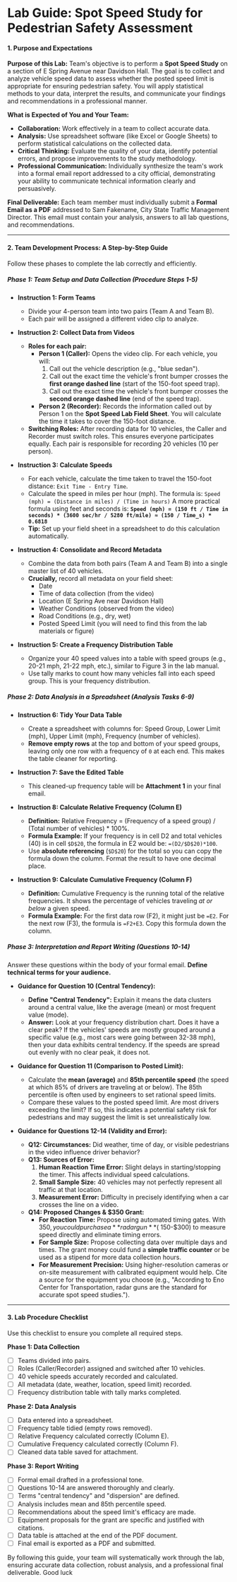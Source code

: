 
# **Lab Guide: Spot Speed Study for Pedestrian Safety Assessment**

#### **1. Purpose and Expectations**

**Purpose of this Lab:**
Team's objective is to perform a **Spot Speed Study** on a section of E Spring Avenue near Davidson Hall. The goal is to collect and analyze vehicle speed data to assess whether the posted speed limit is appropriate for ensuring pedestrian safety. You will apply statistical methods to your data, interpret the results, and communicate your findings and recommendations in a professional manner.

**What is Expected of You and Your Team:**
*   **Collaboration:** Work effectively in a team to collect accurate data.
*   **Analysis:** Use spreadsheet software (like Excel or Google Sheets) to perform statistical calculations on the collected data.
*   **Critical Thinking:** Evaluate the quality of your data, identify potential errors, and propose improvements to the study methodology.
*   **Professional Communication:** Individually synthesize the team's work into a formal email report addressed to a city official, demonstrating your ability to communicate technical information clearly and persuasively.

**Final Deliverable:**
Each team member must individually submit a **Formal Email as a PDF** addressed to Sam Fakename, City State Traffic Management Director. This email must contain your analysis, answers to all lab questions, and recommendations.

---

#### **2. Team Development Process: A Step-by-Step Guide**

Follow these phases to complete the lab correctly and efficiently.

##### **Phase 1: Team Setup and Data Collection (Procedure Steps 1-5)**

*   **Instruction 1: Form Teams**
    *   Divide your 4-person team into two pairs (Team A and Team B).
    *   Each pair will be assigned a different video clip to analyze.

*   **Instruction 2: Collect Data from Videos**
    *   **Roles for each pair:**
        *   **Person 1 (Caller):** Opens the video clip. For each vehicle, you will:
            1.  Call out the vehicle description (e.g., "blue sedan").
            2.  Call out the exact time the vehicle's front bumper crosses the **first orange dashed line** (start of the 150-foot speed trap).
            3.  Call out the exact time the vehicle's front bumper crosses the **second orange dashed line** (end of the speed trap).
        *   **Person 2 (Recorder):** Records the information called out by Person 1 on the **Spot Speed Lab Field Sheet**. You will calculate the time it takes to cover the 150-foot distance.
    *   **Switching Roles:** After recording data for 10 vehicles, the Caller and Recorder must switch roles. This ensures everyone participates equally. Each pair is responsible for recording 20 vehicles (10 per person).

*   **Instruction 3: Calculate Speeds**
    *   For each vehicle, calculate the time taken to travel the 150-foot distance: `Exit Time - Entry Time`.
    *   Calculate the speed in miles per hour (mph). The formula is:
        `Speed (mph) = (Distance in miles) / (Time in hours)`
        A more practical formula using feet and seconds is:
        **`Speed (mph) = (150 ft / Time in seconds) * (3600 sec/hr / 5280 ft/mile) ≈ (150 / Time_s) * 0.6818`**
    *   **Tip:** Set up your field sheet in a spreadsheet to do this calculation automatically.

*   **Instruction 4: Consolidate and Record Metadata**
    *   Combine the data from both pairs (Team A and Team B) into a single master list of 40 vehicles.
    *   **Crucially,** record all metadata on your field sheet:
        *   Date
        *   Time of data collection (from the video)
        *   Location (E Spring Ave near Davidson Hall)
        *   Weather Conditions (observed from the video)
        *   Road Conditions (e.g., dry, wet)
        *   Posted Speed Limit (you will need to find this from the lab materials or figure)

*   **Instruction 5: Create a Frequency Distribution Table**
    *   Organize your 40 speed values into a table with speed groups (e.g., 20-21 mph, 21-22 mph, etc.), similar to Figure 3 in the lab manual.
    *   Use tally marks to count how many vehicles fall into each speed group. This is your frequency distribution.

##### **Phase 2: Data Analysis in a Spreadsheet (Analysis Tasks 6-9)**

*   **Instruction 6: Tidy Your Data Table**
    *   Create a spreadsheet with columns for: Speed Group, Lower Limit (mph), Upper Limit (mph), Frequency (number of vehicles).
    *   **Remove empty rows** at the top and bottom of your speed groups, leaving only one row with a frequency of `0` at each end. This makes the table cleaner for reporting.

*   **Instruction 7: Save the Edited Table**
    *   This cleaned-up frequency table will be **Attachment 1** in your final email.

*   **Instruction 8: Calculate Relative Frequency (Column E)**
    *   **Definition:** Relative Frequency = (Frequency of a speed group) / (Total number of vehicles) * 100%.
    *   **Formula Example:** If your frequency is in cell D2 and total vehicles (40) is in cell `$D$20`, the formula in E2 would be: `=(D2/$D$20)*100`.
    *   Use **absolute referencing** (`$D$20`) for the total so you can copy the formula down the column. Format the result to have one decimal place.

*   **Instruction 9: Calculate Cumulative Frequency (Column F)**
    *   **Definition:** Cumulative Frequency is the running total of the relative frequencies. It shows the percentage of vehicles traveling *at or below* a given speed.
    *   **Formula Example:** For the first data row (F2), it might just be `=E2`. For the next row (F3), the formula is `=F2+E3`. Copy this formula down the column.

##### **Phase 3: Interpretation and Report Writing (Questions 10-14)**

Answer these questions within the body of your formal email. **Define technical terms for your audience.**

*   **Guidance for Question 10 (Central Tendency):**
    *   **Define "Central Tendency":** Explain it means the data clusters around a central value, like the average (mean) or most frequent value (mode).
    *   **Answer:** Look at your frequency distribution chart. Does it have a clear peak? If the vehicles' speeds are mostly grouped around a specific value (e.g., most cars were going between 32-38 mph), then your data exhibits central tendency. If the speeds are spread out evenly with no clear peak, it does not.

*   **Guidance for Question 11 (Comparison to Posted Limit):**
    *   Calculate the **mean (average)** and **85th percentile speed** (the speed at which 85% of drivers are traveling at or below). The 85th percentile is often used by engineers to set rational speed limits.
    *   Compare these values to the posted speed limit. Are most drivers exceeding the limit? If so, this indicates a potential safety risk for pedestrians and may suggest the limit is set unrealistically low.

*   **Guidance for Questions 12-14 (Validity and Error):**
    *   **Q12: Circumstances:** Did weather, time of day, or visible pedestrians in the video influence driver behavior?
    *   **Q13: Sources of Error:**
        1.  **Human Reaction Time Error:** Slight delays in starting/stopping the timer. This affects individual speed calculations.
        2.  **Small Sample Size:** 40 vehicles may not perfectly represent all traffic at that location.
        3.  **Measurement Error:** Difficulty in precisely identifying when a car crosses the line on a video.
    *   **Q14: Proposed Changes & $350 Grant:**
        *   **For Reaction Time:** Propose using automated timing gates. With $350, you could purchase a **radar gun** (~$150-$300) to measure speed directly and eliminate timing errors.
        *   **For Sample Size:** Propose collecting data over multiple days and times. The grant money could fund a **simple traffic counter** or be used as a stipend for more data collection hours.
        *   **For Measurement Precision:** Using higher-resolution cameras or on-site measurement with calibrated equipment would help. Cite a source for the equipment you choose (e.g., "According to Eno Center for Transportation, radar guns are the standard for accurate spot speed studies.").

---

#### **3. Lab Procedure Checklist**

Use this checklist to ensure you complete all required steps.

**Phase 1: Data Collection**
- [ ] Teams divided into pairs.
- [ ] Roles (Caller/Recorder) assigned and switched after 10 vehicles.
- [ ] 40 vehicle speeds accurately recorded and calculated.
- [ ] All metadata (date, weather, location, speed limit) recorded.
- [ ] Frequency distribution table with tally marks completed.

**Phase 2: Data Analysis**
- [ ] Data entered into a spreadsheet.
- [ ] Frequency table tidied (empty rows removed).
- [ ] Relative Frequency calculated correctly (Column E).
- [ ] Cumulative Frequency calculated correctly (Column F).
- [ ] Cleaned data table saved for attachment.

**Phase 3: Report Writing**
- [ ] Formal email drafted in a professional tone.
- [ ] Questions 10-14 are answered thoroughly and clearly.
- [ ] Terms "central tendency" and "dispersion" are defined.
- [ ] Analysis includes mean and 85th percentile speed.
- [ ] Recommendations about the speed limit's efficacy are made.
- [ ] Equipment proposals for the grant are specific and justified with citations.
- [ ] Data table is attached at the end of the PDF document.
- [ ] Final email is exported as a PDF and submitted.

By following this guide, your team will systematically work through the lab, ensuring accurate data collection, robust analysis, and a professional final deliverable. Good luck